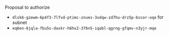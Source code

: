 Proposal to authorize
- `dlsk6-gzewm-6p4f3-7lfvd-ptimc-znues-3xdqw-zd7hu-drz5p-bscor-oqe`
for subnet
- `eq6en-6jqla-fbu5s-daskr-h6hx2-376n5-iqabl-qgrng-gfqmv-n3yjr-mqe`